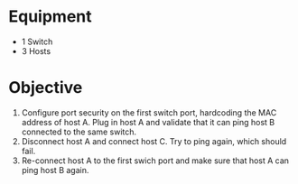 # Equipment

* 1 Switch
* 3 Hosts

# Objective
1. Configure port security on the first switch port, hardcoding the MAC address of host A. Plug in host A and validate that it can ping host B connected to the same switch.
2. Disconnect host A and connect host C. Try to ping again, which should fail.
3. Re-connect host A to the first swich port and make sure that host A can ping host B again.
